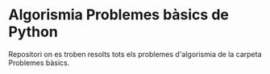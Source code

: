 # Algorismia Problemes bàsics de Python
Repositori on es troben resolts tots els problemes d'algorismia de la carpeta Problemes bàsics.
